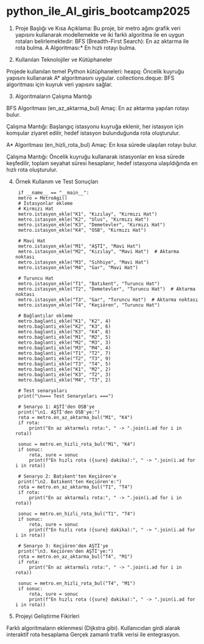 # python_ile_AI_giris_bootcamp2025

1. Proje Başlığı ve Kısa Açıklama: Bu proje, bir metro ağını grafik veri yapısını kullanarak modellemekte ve iki farklı algoritma ile en uygun rotaları belirlemektedir:
BFS (Breadth-First Search): En az aktarma ile rota bulma.
A Algoritması:* En hızlı rotayı bulma.

4. Kullanılan Teknolojiler ve Kütüphaneler

Projede kullanılan temel Python kütüphaneleri:
heapq: Öncelik kuyruğu yapısını kullanarak A* algoritmasını uygular.
collections.deque: BFS algoritması için kuyruk veri yapısını sağlar.

3. Algoritmaların Çalışma Mantığı

BFS Algoritması (en_az_aktarma_bul)
  Amaç: En az aktarma yapılan rotayı bulur.
  
  Çalışma Mantığı: 
  Başlangıç istasyonu kuyruğa eklenir,
  her istasyon için komşular ziyaret edilir, hedef istasyon bulunduğunda rota oluşturulur.

A* Algoritması (en_hizli_rota_bul)
  Amaç: En kısa sürede ulaşılan rotayı bulur.
  
  Çalışma Mantığı:
  Öncelik kuyruğu kullanarak istasyonlar en kısa sürede keşfedilir,
  toplam seyahat süresi hesaplanır, hedef istasyona ulaşıldığında en hızlı rota oluşturulur.

4. Örnek Kullanım ve Test Sonuçları

        if __name__ == "__main__":
        metro = MetroAgi()
        # İstasyonlar ekleme
        # Kırmızı Hat
        metro.istasyon_ekle("K1", "Kızılay", "Kırmızı Hat")
        metro.istasyon_ekle("K2", "Ulus", "Kırmızı Hat")
        metro.istasyon_ekle("K3", "Demetevler", "Kırmızı Hat")
        metro.istasyon_ekle("K4", "OSB", "Kırmızı Hat")
        
        # Mavi Hat
        metro.istasyon_ekle("M1", "AŞTİ", "Mavi Hat")
        metro.istasyon_ekle("M2", "Kızılay", "Mavi Hat")  # Aktarma noktası
        metro.istasyon_ekle("M3", "Sıhhiye", "Mavi Hat")
        metro.istasyon_ekle("M4", "Gar", "Mavi Hat")
        
        # Turuncu Hat
        metro.istasyon_ekle("T1", "Batıkent", "Turuncu Hat")
        metro.istasyon_ekle("T2", "Demetevler", "Turuncu Hat")  # Aktarma noktası
        metro.istasyon_ekle("T3", "Gar", "Turuncu Hat")  # Aktarma noktası
        metro.istasyon_ekle("T4", "Keçiören", "Turuncu Hat")
        
        # Bağlantılar ekleme
        metro.baglanti_ekle("K1", "K2", 4)
        metro.baglanti_ekle("K2", "K3", 6)
        metro.baglanti_ekle("K3", "K4", 8)
        metro.baglanti_ekle("M1", "M2", 5)
        metro.baglanti_ekle("M2", "M3", 3)
        metro.baglanti_ekle("M3", "M4", 4)
        metro.baglanti_ekle("T1", "T2", 7)
        metro.baglanti_ekle("T2", "T3", 9)
        metro.baglanti_ekle("T3", "T4", 5)
        metro.baglanti_ekle("K1", "M2", 2)
        metro.baglanti_ekle("K3", "T2", 3)
        metro.baglanti_ekle("M4", "T3", 2)
        
        # Test senaryoları
        print("\n=== Test Senaryoları ===")
        
        # Senaryo 1: AŞTİ'den OSB'ye
        print("\n1. AŞTİ'den OSB'ye:")
        rota = metro.en_az_aktarma_bul("M1", "K4")
        if rota:
            print("En az aktarmalı rota:", " -> ".join(i.ad for i in rota))
        
        sonuc = metro.en_hizli_rota_bul("M1", "K4")
        if sonuc:
            rota, sure = sonuc
            print(f"En hızlı rota ({sure} dakika):", " -> ".join(i.ad for i in rota))
        
        # Senaryo 2: Batıkent'ten Keçiören'e
        print("\n2. Batıkent'ten Keçiören'e:")
        rota = metro.en_az_aktarma_bul("T1", "T4")
        if rota:
            print("En az aktarmalı rota:", " -> ".join(i.ad for i in rota))
        
        sonuc = metro.en_hizli_rota_bul("T1", "T4")
        if sonuc:
            rota, sure = sonuc
            print(f"En hızlı rota ({sure} dakika):", " -> ".join(i.ad for i in rota))
        
        # Senaryo 3: Keçiören'den AŞTİ'ye
        print("\n3. Keçiören'den AŞTİ'ye:")
        rota = metro.en_az_aktarma_bul("T4", "M1")
        if rota:
            print("En az aktarmalı rota:", " -> ".join(i.ad for i in rota))
        
        sonuc = metro.en_hizli_rota_bul("T4", "M1")
        if sonuc:
            rota, sure = sonuc
            print(f"En hızlı rota ({sure} dakika):", " -> ".join(i.ad for i in rota))


5. Projeyi Geliştirme Fikirleri

Farklı algoritmaların eklenmesi (Dijkstra gibi).
Kullanıcıdan girdi alarak interaktif rota hesaplama
Gerçek zamanlı trafik verisi ile entegrasyon.









